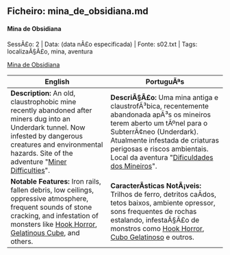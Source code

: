 ﻿## Ficheiro: mina_de_obsidiana.md

#### Mina de Obsidiana

SessÃ£o: 2 | Data: (data nÃ£o especificada) | Fonte: s02.txt | Tags: localizaÃ§Ã£o, mina, aventura

[Mina de Obsidiana](mina_de_obsidiana.png)

| English | PortuguÃªs |
|---------|-----------|
| **Description:** An old, claustrophobic mine recently abandoned after miners dug into an Underdark tunnel. Now infested by dangerous creatures and environmental hazards. Site of the adventure "[Miner Difficulties](miner_difficulties.md)". | **DescriÃ§Ã£o:** Uma mina antiga e claustrofÃ³bica, recentemente abandonada apÃ³s os mineiros terem aberto um tÃºnel para o SubterrÃ¢neo (Underdark). Atualmente infestada de criaturas perigosas e riscos ambientais. Local da aventura "[Dificuldades dos Mineiros](miner_difficulties.md)". |
| **Notable Features:** Iron rails, fallen debris, low ceilings, oppressive atmosphere, frequent sounds of stone cracking, and infestation of monsters like [Hook Horror](hook_horror.md), [Gelatinous Cube](gelatinous_cube.md), and others. | **CaracterÃ­sticas NotÃ¡veis:** Trilhos de ferro, detritos caÃ­dos, tetos baixos, ambiente opressor, sons frequentes de rochas estalando, infestaÃ§Ã£o de monstros como [Hook Horror](hook_horror.md), [Cubo Gelatinoso](gelatinous_cube.md) e outros. |


























